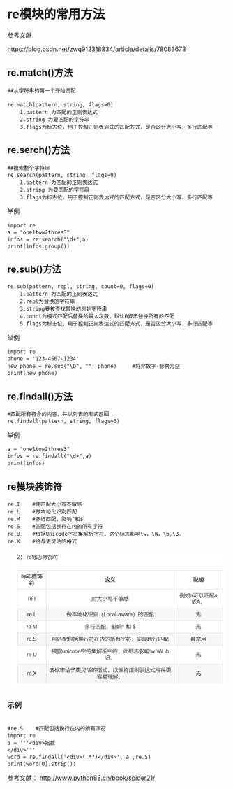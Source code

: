 # re模块的常用方法

参考文献

https://blog.csdn.net/zwq912318834/article/details/78083673

## re.match()方法
```
##从字符串的第一个开始匹配

re.match(pattern, string, flags=0)
    1.pattern 为匹配的正则表达式
    2.string 为要匹配的字符串
    3.flags为标志位，用于控制正则表达式的匹配方式，是否区分大小写，多行匹配等
```

## re.serch()方法
``` 
##搜索整个字符串
re.search(pattern, string, flags=0)
    1.pattern 为匹配的正则表达式
    2.string 为要匹配的字符串
    3.flags为标志位，用于控制正则表达式的匹配方式，是否区分大小写，多行匹配等
```
举例
```
import re
a = "one1tow2three3"
infos = re.search("\d+",a)
print(infos.group())
```
## re.sub()方法
```
re.sub(pattern, repl, string, count=0, flags=0)
    1.pattern 为匹配的正则表达式
    2.repl为替换的字符串
    3.string要被查找替换的原始字符串
    4.count为模式匹配后替换的最大次数，默认0表示替换所有的匹配
    5.flags为标志位，用于控制正则表达式的匹配方式，是否区分大小写，多行匹配等
```

举例
```
import re
phone = '123-4567-1234'
new_phone = re.sub("\D", "", phone)     #将非数字-替换为空
print(new_phone)
```

## re.findall()方法
```
#匹配所有符合的内容，并以列表的形式返回
re.findall(pattern, string, flags=0)

```
举例
```
a = "one1tow2three3"
infos = re.findall("\d+",a)
print(infos)
```

## re模块装饰符
```
re.I    #使匹配大小写不敏感
re.L    #做本地化识别匹配
re.M    #多行匹配，影响^和$
re.S    #匹配包括换行在内的所有字符
re.U    #根据Unicode字符集解析字符，这个标志影响\w，\W，\b,\B.
re.X    #给与更灵活的格式
```
![](../../_static/re-biaozhifu-flag0002.png)


### 示例
```

#re.S    #匹配包括换行在内的所有字符
import re
a = '''<div>指数
</div>'''
word = re.findall('<div>(.*?)</div>', a ,re.S)
print(word[0].strip())
```

参考文献：
http://www.python88.cn/book/spider21/